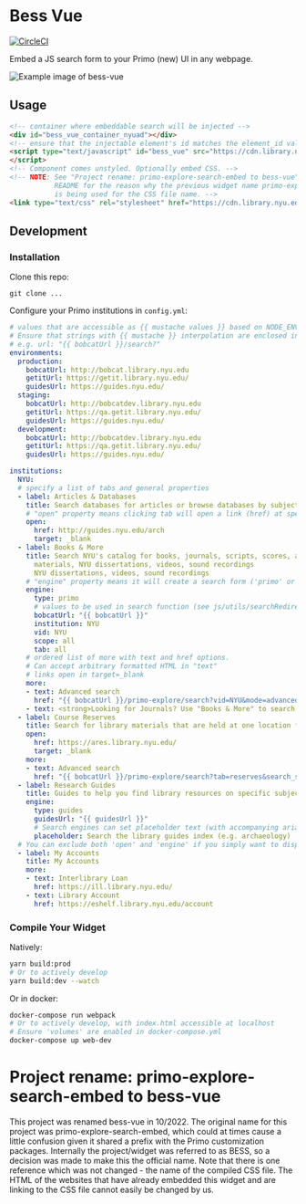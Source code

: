 # Bess Vue

[![CircleCI](https://circleci.com/gh/NYULibraries/bess-vue.svg?style=svg)](https://circleci.com/gh/NYULibraries/bess-vue)

Embed a JS search form to your Primo (new) UI in any webpage.

![Example image of bess-vue](https://user-images.githubusercontent.com/22364063/61538864-43796400-aa08-11e9-95a5-acb88ff07edc.png)

## Usage

```html
<!-- container where embeddable search will be injected -->
<div id="bess_vue_container_nyuad"></div>
<!-- ensure that the injectable element's id matches the element_id value in query string -->
<script type="text/javascript" id="bess_vue" src="https://cdn.library.nyu.edu/bess-vue/app.min.js?institution=NYUAD&element_id=bess_vue_container_nyuad">
</script>
<!-- Component comes unstyled. Optionally embed CSS. -->
<!-- NOTE: See "Project rename: primo-explore-search-embed to bess-vue" in this
           README for the reason why the previous widget name primo-explore-search-embed
           is being used for the CSS file name. -->
<link type="text/css" rel="stylesheet" href="https://cdn.library.nyu.edu/bess-vue/primo_explore_search_embed.min.css" />
```

## Development

### Installation

Clone this repo:

```
git clone ...
```

Configure your Primo institutions in `config.yml`:

```yaml
# values that are accessible as {{ mustache values }} based on NODE_ENV value
# Ensure that strings with {{ mustache }} interpolation are enclosed in quoatation marks ("") for valid YAML parsing
# e.g. url: "{{ bobcatUrl }}/search?"
environments:
  production:
    bobcatUrl: http://bobcat.library.nyu.edu
    getitUrl: https://getit.library.nyu.edu/
    guidesUrl: https://guides.nyu.edu/
  staging:
    bobcatUrl: http://bobcatdev.library.nyu.edu
    getitUrl: https://qa.getit.library.nyu.edu/
    guidesUrl: https://guides.nyu.edu/
  development:
    bobcatUrl: http://bobcatdev.library.nyu.edu
    getitUrl: https://qa.getit.library.nyu.edu/
    guidesUrl: https://guides.nyu.edu/

institutions:
  NYU:
  # specify a list of tabs and general properties
  - label: Articles & Databases
    title: Search databases for articles or browse databases by subject
    # "open" property means clicking tab will open a link (href) at specifed target
    open:
      href: http://guides.nyu.edu/arch
      target: _blank
  - label: Books & More
    title: Search NYU's catalog for books, journals, scripts, scores, archival
      materials, NYU dissertations, videos, sound recordings
      NYU dissertations, videos, sound recordings
    # "engine" property means it will create a search form ('primo' or 'guides')
    engine:
      type: primo
      # values to be used in search function (see js/utils/searchRedirects.js)
      bobcatUrl: "{{ bobcatUrl }}"
      institution: NYU
      vid: NYU
      scope: all
      tab: all
    # ordered list of more with text and href options.
    # Can accept arbitrary formatted HTML in "text"
    # links open in target=_blank
    more:
    - text: Advanced search
      href: "{{ bobcatUrl }}/primo-explore/search?vid=NYU&mode=advanced"
    - text: <strong>Looking for Journals? Use "Books & More" to search!</strong>
  - label: Course Reserves
    title: Search for library materials that are held at one location for a particular course
    open:
      href: https://ares.library.nyu.edu/
      target: _blank
    more:
    - text: Advanced search
      href: "{{ bobcatUrl }}/primo-explore/search?tab=reserves&search_scope=bobstcr&vid=NYU&mode=advanced"
  - label: Research Guides
    title: Guides to help you find library resources on specific subjects and courses
    engine:
      type: guides
      guidesUrl: "{{ guidesUrl }}"
      # Search engines can set placeholder text (with accompanying aria-describedby) in the main search input
      placeholder: Search the library guides index (e.g. archaeology)
  # You can exclude both 'open' and 'engine' if you simply want to display a list of text/links
  - label: My Accounts
    title: My Accounts
    more:
    - text: Interlibrary Loan
      href: https://ill.library.nyu.edu/
    - text: Library Account
      href: https://eshelf.library.nyu.edu/account
```

### Compile Your Widget

Natively:

```bash
yarn build:prod
# Or to actively develop
yarn build:dev --watch
```

Or in docker:

```bash
docker-compose run webpack
# Or to actively develop, with index.html accessible at localhost
# Ensure 'volumes' are enabled in docker-compose.yml
docker-compose up web-dev
```

# Project rename: primo-explore-search-embed to bess-vue

This project was renamed bess-vue in 10/2022.  The original name for this
project was primo-explore-search-embed, which could at times cause a little confusion
given it shared a prefix with the Primo customization packages.  Internally the
project/widget was referred to as BESS, so a decision was made to make this the
official name.  Note that there is one reference which was not changed - the name
of the compiled CSS file.  The HTML of the websites that have already embedded this
widget and are linking to the CSS file cannot easily be changed by us.
